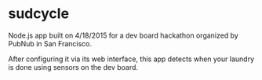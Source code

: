 # sudcycle

Node.js app built on 4/18/2015 for a dev board hackathon organized by PubNub in San Francisco.

After configuring it via its web interface, this app detects when your laundry is done using sensors on the dev board.

